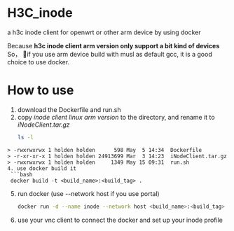 # H3C_inode
a h3c inode client for openwrt or other arm device by using docker 

Because **h3c inode client arm version only support a bit kind of devices** So，
🙂if you use arm device build with musl as default gcc, it is a good choice to use docker.

# How to use
1. download the Dockerfile and run.sh
2. copy *inode client linux arm version* to the directory, and rename it to *iNodeClient.tar.gz*
   ```bash
   ls -l
  ```
> -rwxrwxrwx 1 holden holden      598 May  5 14:34  Dockerfile
> -r-xr-xr-x 1 holden holden 24913699 Mar  3 14:23  iNodeClient.tar.gz
> -rwxrwxrwx 1 holden holden     1349 May 15 09:31  run.sh 
4. use docker build it
   ```bash
   docker build -t <build_name>:<build_tag> .
   ```
5. run docker (use --network host if you use portal)
   ```bash
   docker run -d --name inode --network host <build_name>:<build_tag> /bin/bash /iNode/run.sh
   ```
6. use your vnc client to connect the docker and set up your inode profile
